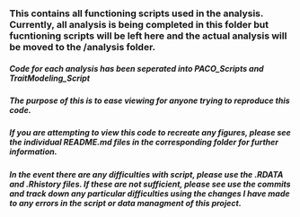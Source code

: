 ### This contains all functioning scripts used in the analysis. Currently, all analysis is being completed in this folder but fucntioning scripts will be left here and the actual analysis will be moved to the /analysis folder.

##### Code for each analysis has been seperated into PACO_Scripts and TraitModeling_Script

##### The purpose of this is to ease viewing for anyone trying to reproduce this code. 
##### If you are attempting to view this code to recreate any figures, please see the individual README.md files in the corresponding folder for further information.
##### In the event there are any difficulties with script, please use the .RDATA and .Rhistory files. If these are not sufficient, please see use the commits and track down any particular difficulties using the changes I have made to any errors in the script or data managment of this project.
